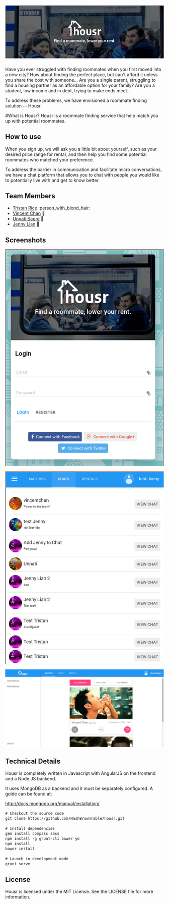 # ![Housr](https://raw.githubusercontent.com/HashBrownTable/housr/master/etc/banner.png)

Have you ever struggled with finding roommates when you first moved into a new city? How about finding the perfect place, but can't afford it unless you share the cost with someone... Are you a single parent, struggling to find a housing partner as an  affordable option for your family? Are you a student, low income and in debt, trying to make ends meet...

To address these problems, we have envisioned a roommate finding solution -- Housr. 

#What is Housr?
Housr is a roommate finding service that help match you up with potential roommates. 

## How to use
When you sign up, we will ask you a little bit about yourself, such as your desired price range for rental, and then help you find some potential roommates who matched your preference.

To address the barrier in communication and facilitate micro conversations, we have a chat platform that allows you to chat with people you would like to potentially live with and get to know better.

## Team Members

* [Tristan Rice](https://github.com/d4l3k) :person_with_blond_hair:
* [Vincent Chan](https://github.com/cvince) :boy:
* [Unnati Sapre](https://github.com/unnatisapre) :woman:
* [Jenny Lian](https://github.com/jennylia) :girl:


## Screenshots

![Login Page](https://raw.githubusercontent.com/HashBrownTable/housr/master/etc/pic1.png)

![Matches](https://raw.githubusercontent.com/HashBrownTable/housr/master/etc/pic3.png)

![Menu](https://raw.githubusercontent.com/HashBrownTable/housr/master/etc/pic4.png)



## Technical Details

Housr is completely written in Javascript with AngularJS on the frontend and a Node.JS backend.

It uses MongoDB as a backend and it must be separately configured. A guide can be found at:

http://docs.mongodb.org/manual/installation/


```
# Checkout the source code
git clone https://github.com/HashBrownTable/housr.git

# Install dependencies
gem install compass sass
npm install -g grunt-cli bower yo
npm install
bower install

# Launch in development mode
grunt serve
```


## License

Housr is licensed under the MIT License. See the LICENSE file for more information.
